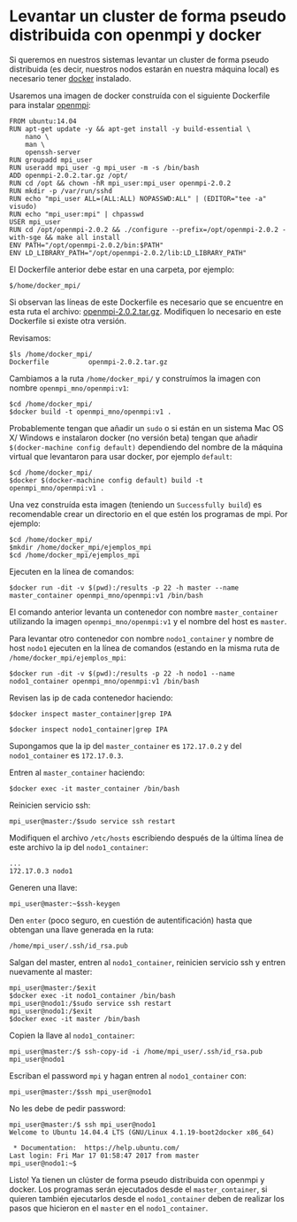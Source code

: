 # Levantar un cluster de forma pseudo distribuida con openmpi y docker

Si queremos en nuestros sistemas levantar un cluster de forma pseudo distribuida (es decir, nuestros nodos estarán en nuestra máquina local) es necesario tener [docker](https://www.docker.com/) instalado.

Usaremos una imagen de docker construída con el siguiente Dockerfile para instalar [openmpi](https://www.open-mpi.org/):

```
FROM ubuntu:14.04
RUN apt-get update -y && apt-get install -y build-essential \
	nano \
	man \
	openssh-server
RUN groupadd mpi_user
RUN useradd mpi_user -g mpi_user -m -s /bin/bash
ADD openmpi-2.0.2.tar.gz /opt/
RUN cd /opt && chown -hR mpi_user:mpi_user openmpi-2.0.2
RUN mkdir -p /var/run/sshd
RUN echo "mpi_user ALL=(ALL:ALL) NOPASSWD:ALL" | (EDITOR="tee -a" visudo)
RUN echo "mpi_user:mpi" | chpasswd
USER mpi_user
RUN cd /opt/openmpi-2.0.2 && ./configure --prefix=/opt/openmpi-2.0.2 -with-sge && make all install
ENV PATH="/opt/openmpi-2.0.2/bin:$PATH"
ENV LD_LIBRARY_PATH="/opt/openmpi-2.0.2/lib:LD_LIBRARY_PATH"
```

El Dockerfile anterior debe estar en una carpeta, por ejemplo:

```
$/home/docker_mpi/
```

Si observan las líneas de este Dockerfile es necesario que se encuentre en esta ruta el archivo: [openmpi-2.0.2.tar.gz](https://www.open-mpi.org/software/ompi/v2.0/). Modifiquen lo necesario en este Dockerfile si existe otra versión.

Revisamos:

```
$ls /home/docker_mpi/
Dockerfile 			openmpi-2.0.2.tar.gz
```

Cambiamos a la ruta `/home/docker_mpi/` y construímos la imagen con nombre `openmpi_mno/openmpi:v1`:

```
$cd /home/docker_mpi/
$docker build -t openmpi_mno/openmpi:v1 .
```

Probablemente tengan que añadir un `sudo` o si están en un sistema Mac OS X/ Windows e instalaron docker (no versión beta) tengan que añadir `$(docker-machine config default)` dependiendo del nombre de la máquina virtual que levantaron para usar docker, por ejemplo `default`:

```
$cd /home/docker_mpi/
$docker $(docker-machine config default) build -t openmpi_mno/openmpi:v1 .
```

Una vez construída esta imagen (teniendo un `Successfully build`) es recomendable crear un directorio en el que estén los programas de mpi. Por ejemplo:

```
$cd /home/docker_mpi/
$mkdir /home/docker_mpi/ejemplos_mpi
$cd /home/docker_mpi/ejemplos_mpi
```

Ejecuten en la línea de comandos:

```
$docker run -dit -v $(pwd):/results -p 22 -h master --name master_container openmpi_mno/openmpi:v1 /bin/bash
```

El comando anterior levanta un contenedor con nombre `master_container` utilizando la imagen `openmpi_mno/openmpi:v1` y el nombre del host es `master`.

Para levantar otro contenedor con nombre `nodo1_container` y nombre de host `nodo1` ejecuten en la línea de comandos (estando en la misma ruta de `/home/docker_mpi/ejemplos_mpi`:

```
$docker run -dit -v $(pwd):/results -p 22 -h nodo1 --name nodo1_container openmpi_mno/openmpi:v1 /bin/bash
```

Revisen las ip de cada contenedor haciendo:

```
$docker inspect master_container|grep IPA
```

```
$docker inspect nodo1_container|grep IPA
```

Supongamos que la ip del `master_container` es `172.17.0.2` y del `nodo1_container` es `172.17.0.3`. 

Entren al `master_container` haciendo:

```
$docker exec -it master_container /bin/bash
```

Reinicien servicio ssh:

```
mpi_user@master:/$sudo service ssh restart
```

Modifiquen el archivo `/etc/hosts` escribiendo después de la última línea de este archivo la ip del `nodo1_container`:

```
...
172.17.0.3 nodo1
```

Generen una llave:

```
mpi_user@master:~$ssh-keygen
```

Den `enter` (poco seguro, en cuestión de autentificación) hasta que obtengan una llave generada en la ruta:

```
/home/mpi_user/.ssh/id_rsa.pub
```

Salgan del master, entren al `nodo1_container`, reinicien servicio ssh y entren nuevamente al master:

```
mpi_user@master:/$exit
$docker exec -it nodo1_container /bin/bash
mpi_user@nodo1:/$sudo service ssh restart
mpi_user@nodo1:/$exit
$docker exec -it master /bin/bash
```

Copien la llave al `nodo1_container`:

```
mpi_user@master:/$ ssh-copy-id -i /home/mpi_user/.ssh/id_rsa.pub mpi_user@nodo1
```

Escriban el password `mpi` y hagan entren al `nodo1_container` con:

```
mpi_user@master:/$ssh mpi_user@nodo1
```

No les debe de pedir password:

```
mpi_user@master:/$ ssh mpi_user@nodo1
Welcome to Ubuntu 14.04.4 LTS (GNU/Linux 4.1.19-boot2docker x86_64)

 * Documentation:  https://help.ubuntu.com/
Last login: Fri Mar 17 01:58:47 2017 from master
mpi_user@nodo1:~$
```

Listo! Ya tienen un clúster de forma pseudo distribuida con openmpi y docker. Los programas serán ejecutados desde el `master_container`, si quieren también ejecutarlos desde el `nodo1_container` deben de realizar los pasos que hicieron en el `master` en el `nodo1_container`.










